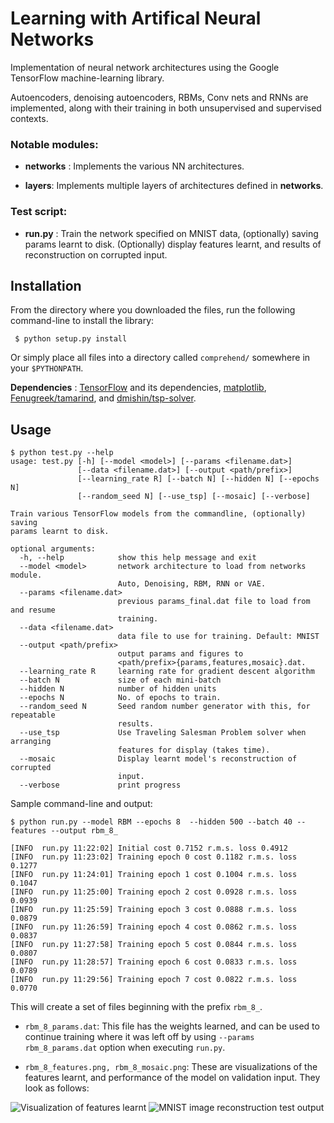 Learning with Artifical Neural Networks
===================

Implementation of neural network architectures using the Google TensorFlow machine-learning library.

Autoencoders, denoising autoencoders, RBMs, Conv nets and RNNs are implemented, along with their training in both unsupervised and supervised contexts. 

### Notable modules:
- **networks** : Implements the various NN architectures. 

- **layers**: Implements multiple layers of architectures defined in **networks**.

### Test script:
- **run.py** : Train the network specified on MNIST data, (optionally) saving params learnt to disk. (Optionally) display features learnt, and results of reconstruction on corrupted input.

Installation
------------
From the directory where you downloaded the files, run the following command-line to install the library:

```
 $ python setup.py install
```

Or simply place all files into a directory called `comprehend/` somewhere in your `$PYTHONPATH`.

**Dependencies** : [TensorFlow](https://www.tensorflow.org/) and its dependencies, [matplotlib](http://matplotlib.org/),
[Fenugreek/tamarind](https://github.com/Fenugreek/tamarind), and [dmishin/tsp-solver](https://github.com/dmishin/tsp-solver).

Usage
---------------

```
$ python test.py --help
usage: test.py [-h] [--model <model>] [--params <filename.dat>]
               [--data <filename.dat>] [--output <path/prefix>]
               [--learning_rate R] [--batch N] [--hidden N] [--epochs N]
               [--random_seed N] [--use_tsp] [--mosaic] [--verbose]

Train various TensorFlow models from the commandline, (optionally) saving
params learnt to disk.

optional arguments:
  -h, --help            show this help message and exit
  --model <model>       network architecture to load from networks module.
                        Auto, Denoising, RBM, RNN or VAE.
  --params <filename.dat>
                        previous params_final.dat file to load from and resume
                        training.
  --data <filename.dat>
                        data file to use for training. Default: MNIST
  --output <path/prefix>
                        output params and figures to
                        <path/prefix>{params,features,mosaic}.dat.
  --learning_rate R     learning rate for gradient descent algorithm
  --batch N             size of each mini-batch
  --hidden N            number of hidden units
  --epochs N            No. of epochs to train.
  --random_seed N       Seed random number generator with this, for repeatable
                        results.
  --use_tsp             Use Traveling Salesman Problem solver when arranging
                        features for display (takes time).
  --mosaic              Display learnt model's reconstruction of corrupted
                        input.
  --verbose             print progress
```

Sample command-line and output:

```
$ python run.py --model RBM --epochs 8  --hidden 500 --batch 40 --features --output rbm_8_

[INFO  run.py 11:22:02] Initial cost 0.7152 r.m.s. loss 0.4912
[INFO  run.py 11:23:02] Training epoch 0 cost 0.1182 r.m.s. loss 0.1277
[INFO  run.py 11:24:01] Training epoch 1 cost 0.1004 r.m.s. loss 0.1047
[INFO  run.py 11:25:00] Training epoch 2 cost 0.0928 r.m.s. loss 0.0939
[INFO  run.py 11:25:59] Training epoch 3 cost 0.0888 r.m.s. loss 0.0879
[INFO  run.py 11:26:59] Training epoch 4 cost 0.0862 r.m.s. loss 0.0837
[INFO  run.py 11:27:58] Training epoch 5 cost 0.0844 r.m.s. loss 0.0807
[INFO  run.py 11:28:57] Training epoch 6 cost 0.0833 r.m.s. loss 0.0789
[INFO  run.py 11:29:56] Training epoch 7 cost 0.0822 r.m.s. loss 0.0770
```

This will create a set of files beginning with the prefix `rbm_8_`.

- `rbm_8_params.dat`:
This file has the weights learned, and can be used to continue training where it was left off by using `--params rbm_8_params.dat` option when executing `run.py`.

- `rbm_8_features.png, rbm_8_mosaic.png`:
These are visualizations of the features learnt, and performance of the model on validation input. They look as follows:

![Visualization of features learnt](http://www.subburam.org/files/features.png "Heatmap of node weights")
![MNIST image reconstruction test output](http://www.subburam.org/files/mosaic.png "Input (top half) output (bottom half) test")

